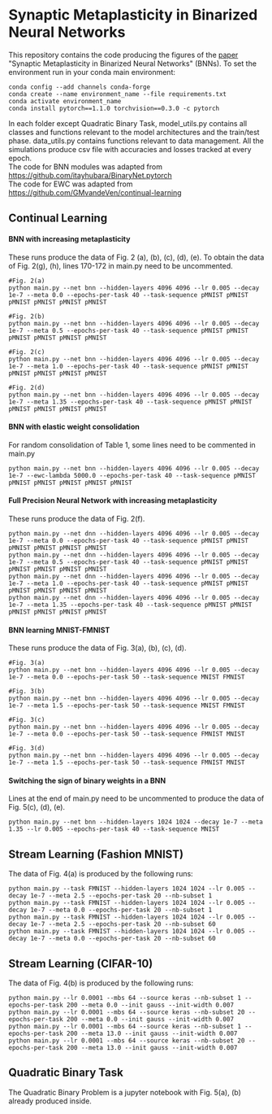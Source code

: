 # Synaptic Metaplasticity in Binarized Neural Networks

This repository contains the code producing the figures of the [paper](https://arxiv.org/abs/2003.03533) "Synaptic Metaplasticity in Binarized Neural Networks" (BNNs). To set the environment run in your conda main environment:  
```
conda config --add channels conda-forge  
conda create --name environment_name --file requirements.txt  
conda activate environment_name  
conda install pytorch==1.1.0 torchvision==0.3.0 -c pytorch
```

In each folder except Quadratic Binary Task, model_utils.py contains all classes and functions relevant to the model architectures and the train/test phase.
data_utils.py contains functions relevant to data management. All the simulations produce csv file with accuracies and losses tracked at every epoch.  
The code for BNN modules was adapted from https://github.com/itayhubara/BinaryNet.pytorch  
The code for EWC was adapted from https://github.com/GMvandeVen/continual-learning  

## Continual Learning

#### BNN with increasing metaplasticity  

These runs produce the data of Fig. 2 (a), (b), (c), (d), (e).  To obtain the data of Fig. 2(g), (h), lines 170-172 in main.py need to be uncommented.  
```
#Fig. 2(a)
python main.py --net bnn --hidden-layers 4096 4096 --lr 0.005 --decay 1e-7 --meta 0.0 --epochs-per-task 40 --task-sequence pMNIST pMNIST pMNIST pMNIST pMNIST pMNIST  
```
```
#Fig. 2(b)
python main.py --net bnn --hidden-layers 4096 4096 --lr 0.005 --decay 1e-7 --meta 0.5 --epochs-per-task 40 --task-sequence pMNIST pMNIST pMNIST pMNIST pMNIST pMNIST  
```
```
#Fig. 2(c)
python main.py --net bnn --hidden-layers 4096 4096 --lr 0.005 --decay 1e-7 --meta 1.0 --epochs-per-task 40 --task-sequence pMNIST pMNIST pMNIST pMNIST pMNIST pMNIST  
```
```
#Fig. 2(d)
python main.py --net bnn --hidden-layers 4096 4096 --lr 0.005 --decay 1e-7 --meta 1.35 --epochs-per-task 40 --task-sequence pMNIST pMNIST pMNIST pMNIST pMNIST pMNIST  
```

#### BNN with elastic weight consolidation  

For random consolidation of Table 1, some lines need to be commented in main.py  
```
python main.py --net bnn --hidden-layers 4096 4096 --lr 0.005 --decay 1e-7 --ewc-lambda 5000.0 --epochs-per-task 40 --task-sequence pMNIST pMNIST pMNIST pMNIST pMNIST pMNIST  
```

#### Full Precision Neural Network with increasing metaplasticity

These runs produce the data of Fig. 2(f).  

```
python main.py --net dnn --hidden-layers 4096 4096 --lr 0.005 --decay 1e-7 --meta 0.0 --epochs-per-task 40 --task-sequence pMNIST pMNIST pMNIST pMNIST pMNIST pMNIST  
python main.py --net dnn --hidden-layers 4096 4096 --lr 0.005 --decay 1e-7 --meta 0.5 --epochs-per-task 40 --task-sequence pMNIST pMNIST pMNIST pMNIST pMNIST pMNIST  
python main.py --net dnn --hidden-layers 4096 4096 --lr 0.005 --decay 1e-7 --meta 1.0 --epochs-per-task 40 --task-sequence pMNIST pMNIST pMNIST pMNIST pMNIST pMNIST  
python main.py --net dnn --hidden-layers 4096 4096 --lr 0.005 --decay 1e-7 --meta 1.35 --epochs-per-task 40 --task-sequence pMNIST pMNIST pMNIST pMNIST pMNIST pMNIST  
```

#### BNN learning MNIST-FMNIST  

These runs produce the data of Fig. 3(a), (b), (c), (d).

```
#Fig. 3(a)
python main.py --net bnn --hidden-layers 4096 4096 --lr 0.005 --decay 1e-7 --meta 0.0 --epochs-per-task 50 --task-sequence MNIST FMNIST
```
```
#Fig. 3(b)
python main.py --net bnn --hidden-layers 4096 4096 --lr 0.005 --decay 1e-7 --meta 1.5 --epochs-per-task 50 --task-sequence MNIST FMNIST
```
```
#Fig. 3(c)
python main.py --net bnn --hidden-layers 4096 4096 --lr 0.005 --decay 1e-7 --meta 0.0 --epochs-per-task 50 --task-sequence FMNIST MNIST
```
```
#Fig. 3(d)
python main.py --net bnn --hidden-layers 4096 4096 --lr 0.005 --decay 1e-7 --meta 1.5 --epochs-per-task 50 --task-sequence FMNIST MNIST  
```


#### Switching the sign of binary weights in a BNN  

Lines at the end of main.py need to be uncommented to produce the data of Fig. 5(c), (d), (e).  
```
python main.py --net bnn --hidden-layers 1024 1024 --decay 1e-7 --meta 1.35 --lr 0.005 --epochs-per-task 40 --task-sequence MNIST
```

## Stream Learning (Fashion MNIST)  

The data of Fig. 4(a) is produced by the following runs:  
```
python main.py --task FMNIST --hidden-layers 1024 1024 --lr 0.005 --decay 1e-7 --meta 2.5 --epochs-per-task 20 --nb-subset 1  
python main.py --task FMNIST --hidden-layers 1024 1024 --lr 0.005 --decay 1e-7 --meta 0.0 --epochs-per-task 20 --nb-subset 1  
python main.py --task FMNIST --hidden-layers 1024 1024 --lr 0.005 --decay 1e-7 --meta 2.5 --epochs-per-task 20 --nb-subset 60  
python main.py --task FMNIST --hidden-layers 1024 1024 --lr 0.005 --decay 1e-7 --meta 0.0 --epochs-per-task 20 --nb-subset 60  
```

## Stream Learning (CIFAR-10)  

The data of Fig. 4(b) is produced by the following runs:  

```
python main.py --lr 0.0001 --mbs 64 --source keras --nb-subset 1 --epochs-per-task 200 --meta 0.0 --init gauss --init-width 0.007  
python main.py --lr 0.0001 --mbs 64 --source keras --nb-subset 20 --epochs-per-task 200 --meta 0.0 --init gauss --init-width 0.007  
python main.py --lr 0.0001 --mbs 64 --source keras --nb-subset 1 --epochs-per-task 200 --meta 13.0 --init gauss --init-width 0.007  
python main.py --lr 0.0001 --mbs 64 --source keras --nb-subset 20 --epochs-per-task 200 --meta 13.0 --init gauss --init-width 0.007  
```

## Quadratic Binary Task  

The Quadratic Binary Problem is a jupyter notebook with Fig. 5(a), (b) already produced inside.

